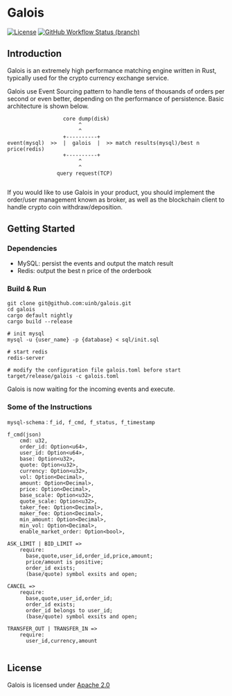 # Galois
[![License](https://img.shields.io/badge/License-Apache%202.0-orange.svg)](#LICENSE)
[![GitHub Workflow Status (branch)](https://img.shields.io/github/workflow/status/uinb/galois/Rust%20CI/master)](https://github.com/uinb/galois/actions?query=branch%3Amaster)

## Introduction

Galois is an extremely high performance matching engine written in Rust, typically used for the crypto currency exchange service.

Galois use Event Sourcing pattern to handle tens of thousands of orders per second or even better, depending on the performance of persistence. Basic architecture is shown below.

```
                  core dump(disk)
                       ^
                       ^
                  +----------+
event(mysql)  >>  |  galois  |  >> match results(mysql)/best n price(redis)
                  +----------+
                       ^
                       ^
                query request(TCP) 
                       
```

If you would like to use Galois in your product, you should implement the order/user management known as broker, as well as the blockchain client to handle crypto coin withdraw/deposition.

## Getting Started

### Dependencies

- MySQL: persist the events and output the match result
- Redis: output the best n price of the orderbook

### Build & Run

```
git clone git@github.com:uinb/galois.git
cd galois
cargo default nightly
cargo build --release

# init mysql
mysql -u {user_name} -p {database} < sql/init.sql

# start redis
redis-server

# modify the configuration file galois.toml before start
target/release/galois -c galois.toml
```

Galois is now waiting for the incoming events and execute.

### Some of the Instructions

```
mysql-schema：f_id, f_cmd, f_status, f_timestamp

f_cmd(json)
    cmd: u32,    
    order_id: Option<u64>,
    user_id: Option<u64>,    
    base: Option<u32>,
    quote: Option<u32>,
    currency: Option<u32>,
    vol: Option<Decimal>,
    amount: Option<Decimal>,
    price: Option<Decimal>,
    base_scale: Option<u32>,
    quote_scale: Option<u32>,
    taker_fee: Option<Decimal>,
    maker_fee: Option<Decimal>,
    min_amount: Option<Decimal>,
    min_vol: Option<Decimal>,
    enable_market_order: Option<bool>,

ASK_LIMIT | BID_LIMIT =>
    require:            
      base,quote,user_id,order_id,price,amount;
      price/amount is positive;
      order_id exists;
      (base/quote) symbol exsits and open;
       
CANCEL =>
    require:
      base,quote,user_id,order_id;
      order_id exists;
      order_id belongs to user_id;
      (base/quote) symbol exsits and open;
            
TRANSFER_OUT | TRANSFER_IN => 
    require:
      user_id,currency,amount
     
```

## License
Galois is licensed under [Apache 2.0](LICENSE)

